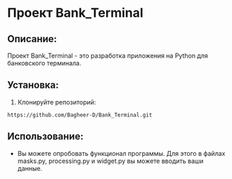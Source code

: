 # Проект Bank_Terminal

## Описание:

Проект Bank_Terminal - это разработка приложения на Python для банковского терминала.

## Установка:

1. Клонируйте репозиторий:
```
https://github.com/Bagheer-D/Bank_Terminal.git
```
## Использование:

+ Вы можете опробовать функционал программы. Для этого
   в файлах masks.py, processing.py и widget.py вы можете
   вводить ваши данные.